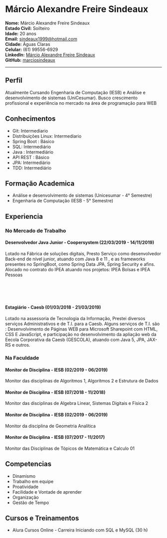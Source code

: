 # Márcio Alexandre Freire Sindeaux
**Nome:** Márcio Alexandre Freire Sindeaux<br>
**Estado Civil:** Soilteiro<br>
**Idade:** 20 anos<br>
**Email:** sindeaux1999@hotmail.com<br>
**Cidade:** Águas Claras<br>
**Celular:** (61) 99556-6929<br>
**LinkedIn:** [Márcio Alexandre Freire Sindeaux](https://www.linkedin.com/in/m%C3%A1rcio-alexandre-freire-sindeaux-799431148)<br>
**GitHub:** [marciosindeaux](https://github.com/marciosindeaux)
___
## Perfil 
Atualmente Cursando Engenharia de Computação (IESB) e Análise e desenvolvimento de sistemas (UniCesumar). Busco crescimento profissional e experiẽncia no mercado na área de programação para WEB

## Conhecimentos 
 * Git: Intermediario
 * Distribuições Linux: Intermediario
 * Spring Boot : Básico
 * SQL: Intermediário
 * Java : Intermediário
 * API REST : Básico
 * JPA: Intermediário
 * TDD: Intermediário

## Formação Academica 
 * Análise e desenvolvimento de sistemas (Unicesumar - 4° Semestre)
 * Engenharia de Computação (IESB - 5° Semestre)

## Experiencia
### No Mercado de Trabalho 
#### Desenvolvedor Java Junior - Coopersystem (22/03/2019 - 14/11/2019)
Lotado na Fábrica de soluções digitais, Presto Serviço como desenvolvedor Back-end de nível junior, atuando com Java 8 e 11 , e as frameworks presentes no SpringBoot, como Spring Data JPA, Spring Security e afins. Alocado no contrato do IPEA atuando nos projetos: IPEA Bolsas e IPEA Pessoas
<br>
<br>
<br>
<br>
<br>

#### Estagiário - Caesb (01/03/2018 - 21/03/2019)
Lotado na assessoria de Tecnologia da Informação, Prestei diversos serviços Administrativos e de T.I. para a Caesb. Alguns serviços de T.I. são : Desenvolvimento de Páginas WEB para Microsoft Sharepoint com HTML, CSS E JavaScript, e participação no desenvolvimento da apliação web da Eecola Corporativa da Caesb (GESCOLA), atuando com Java 5, JPA, JAX-RS e outros.
<br>

### Na Faculdade
#### Monitor de Disciplina - IESB (02/2019 - 06/2019)
Monitor das disciplinas de Algoritmos 1, Algoritmos 2 e Estrutura de Dados 
#### Monitor de Disciplina - IESB (07/2018 - 11/2018)
Monitor das disciplinas de Algebra Linear, Sistemas Digitais e Física 2
#### Monitor de Disciplina - IESB (02/2019 - 06/2019)
Monitor da disciplina de Geometria Analítica
#### Monitor de Disciplina - IESB (07/2017 - 11/2017)
Monitor das Disciplinas de Tópicos de Matemática e Calculo 01
<br>

## Competencias
 * Dinamismo
 * Trabalho em equipe 
 * Proatividade
 * Facilidade e Vontade de aprender
 * Organização 
 * Gestão de Tempo

## Cursos e Treinamentos
 * Alura Cursos Online - Carreira Iniciando com SQL e MySQL (30 h)
